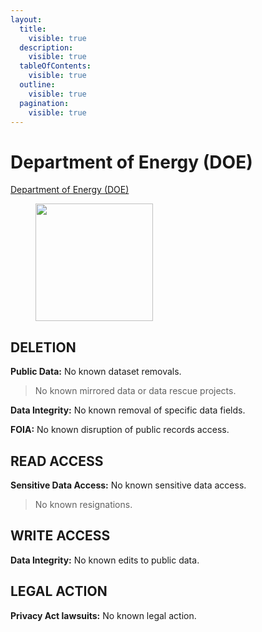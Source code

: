 ```yaml
---
layout:
  title:
    visible: true
  description:
    visible: true
  tableOfContents:
    visible: true
  outline:
    visible: true
  pagination:
    visible: true
---
```


# Department of Energy (DOE)

[Department of Energy (DOE)](https://www.section508.gov/manage/section-508-assessment/2024/appendix-c-entity-summary/?id=DOE)

<div align="left"><figure><img src="https://www.section508.gov/assets/images/seals-logos/doe.jpg" alt="" width="188"><figcaption></figcaption></figure></div>

## DELETION

**Public Data:** No known dataset removals.&#x20;

> No known mirrored data or data rescue projects.

**Data Integrity:** No known removal of specific data fields.&#x20;

**FOIA:** No known disruption of public records access.&#x20;

## READ ACCESS

**Sensitive Data Access:** No known sensitive data access.&#x20;

> No known resignations.

## WRITE ACCESS

**Data Integrity:** No known edits to public data.&#x20;

## LEGAL ACTION

**Privacy Act lawsuits:** No known legal action.&#x20;
